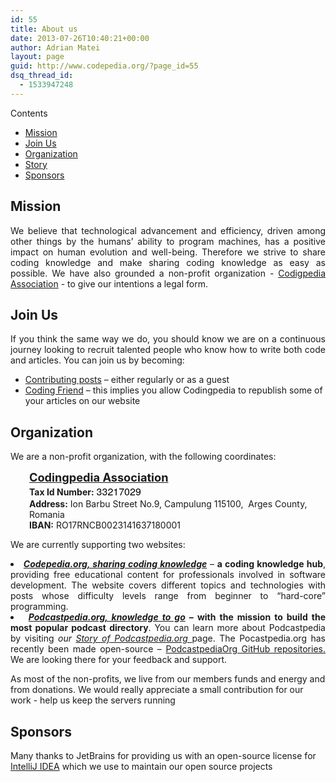 ```yaml
---
id: 55
title: About us
date: 2013-07-26T10:40:21+00:00
author: Adrian Matei
layout: page
guid: http://www.codepedia.org/?page_id=55
dsq_thread_id:
  - 1533947248
---
```

<div id="toc_container" class="no_bullets">
  <p class="toc_title">
    Contents
  </p>

  <ul class="toc_list">
    <li>
      <a href="#Mission">Mission</a>
    </li>
    <li>
      <a href="#Join_Us">Join Us</a>
    </li>
    <li>
      <a href="#Organization">Organization</a>
    </li>
    <li>
      <a href="#Story">Story</a>
    </li>
    <li>
      <a href="#Sponsors">Sponsors</a>
    </li>    
  </ul>
</div>

<h2 style="text-align: justify;">
  <span id="Mission">Mission</span>
</h2>

<p style="text-align: justify;">
We believe that technological advancement and efficiency, driven among other things by the humans&#8217; ability to program machines, has a positive impact on human evolution and well-being. Therefore we strive to share coding knowledge and make  sharing coding knowledge as easy as possible. We have also grounded a non-profit organization - <a title="Codingpedia Association" href="http://www.codepedia.org/codingpedia-association/" target="_blank">Codigpedia Association</a> - to give our intentions a legal form.
</p>

<h2 style="text-align: justify;">
  <span id="Join_Us">Join Us</span>
</h2>

<p style="text-align: justify;">
If you think the same way we do, you should know we are on a continuous journey looking to recruit talented people who know how to write both code and articles. You can join us by becoming:
</p>

  * <a title="Codepedia.org - Contributing posts" href="https://github.com/Codingpedia/codepedia.github.io/blob/master/CONTRIBUTING_POST.md" target="_blank">Contributing posts</a> &#8211; either regularly or as a guest
  * <a title="Codepedia.org - Coding Friend Program" href="http://www.codepedia.org/friends" target="_blank">Coding Friend</a> &#8211; this implies you allow Codingpedia to republish some of your articles on our website

## <span id="Organization">Organization</span>
We are a non-profit organization, with the following coordinates:
<p style="padding-left: 30px;">
  <strong><a title="http://www.codepedia.org/codingpedia-association/" href="http://www.codepedia.org/codingpedia-association/" target="_blank"><span style="font-size: 1.3em;">Codingpedia Association</span></a><br /> Tax Id Number:</strong> <span style="color: #000000; font-family: HelveticaNeue, 'Helvetica Neue', Helvetica, Arial, 'Lucida Grande', sans-serif; font-size: 16px; font-style: normal; font-variant: normal; font-weight: normal; letter-spacing: normal; line-height: normal; orphans: auto; text-align: start; text-indent: 0px; text-transform: none; white-space: normal; widows: auto; word-spacing: 0px; -webkit-text-stroke-width: 0px; display: inline !important; float: none; background-color: #ffffff;">33217029</span><br /> <strong>Address:</strong> Ion Barbu Street No.9, Campulung 115100,  Arges County, Romania<br /> <strong>IBAN:</strong> RO17RNCB0023141637180001
</p>

We are currently supporting two websites:
<li style="text-align: justify;">
  <em><a title="Codepedia.org, let's code the better world" href="http://www.codepedia.org/" target="_blank"><strong>Codepedia.org, sharing coding knowledge</strong></a></em> &#8211; <strong>a coding knowledge hub</strong>, providing free educational content for professionals involved in software development. The website covers different topics and technologies with posts whose difficulty levels range from beginner to &#8220;hard-core&#8221; programming.
</li>
<li style="text-align: justify;">
  <strong><em> <a title="Podcastpedia.org, knowledge to go" href="https://github.com/Codingpedia/podcastpedia" target="_blank">Podcastpedia.org, knowledge to go</a></em> &#8211; with the mission to build the most popular podcast directory</strong>. You can learn more about Podcastpedia by visiting <em>our <a title="http://www.codepedia.org/ama/story-of-podcastpedia-org/" href="http://www.codepedia.org/ama/story-of-podcastpedia-org/" target="_blank">Story of Podcastpedia.org </a></em>page. The Pocastpedia.org has recently been made open-source &#8211; <a title="https://github.com/podcastpedia" href="https://github.com/podcastpedia" target="_blank">PodcastpediaOrg GitHub repositories.</a> We are looking there for your feedback and support.
</li>

As most of the non-profits, we live from our members funds and energy and from donations. We would really appreciate a small contribution for our work - help us keep the servers running

## <span id="Sponsors">Sponsors</span>

Many thanks to JetBrains for providing us with an open-source license for [IntelliJ IDEA](https://www.jetbrains.com/idea/) which we use to maintain our open source projects
